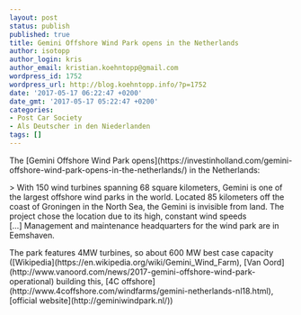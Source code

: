 ```yaml
---
layout: post
status: publish
published: true
title: Gemini Offshore Wind Park opens in the Netherlands
author: isotopp
author_login: kris
author_email: kristian.koehntopp@gmail.com
wordpress_id: 1752
wordpress_url: http://blog.koehntopp.info/?p=1752
date: '2017-05-17 06:22:47 +0200'
date_gmt: '2017-05-17 05:22:47 +0200'
categories:
- Post Car Society
- Als Deutscher in den Niederlanden
tags: []
---
```

<p>The [Gemini Offshore Wind Park opens](https://investinholland.com/gemini-offshore-wind-park-opens-in-the-netherlands/) in the Netherlands:</p>
<p>> With 150 wind turbines spanning 68 square kilometers, Gemini is one of the largest offshore wind parks in the world. Located 85 kilometers off the coast of Groningen in the North Sea, the Gemini is invisible from land. The project chose the location due to its high, constant wind speeds […]&nbsp;Management and maintenance headquarters for the wind park are in Eemshaven.</p>
<p> The park features 4MW turbines, so about 600 MW best case capacity ([Wikipedia](https://en.wikipedia.org/wiki/Gemini_Wind_Farm), [Van Oord](http://www.vanoord.com/news/2017-gemini-offshore-wind-park-operational) building this, [4C offshore](http://www.4coffshore.com/windfarms/gemini-netherlands-nl18.html), [official website](http://geminiwindpark.nl/))</p>
